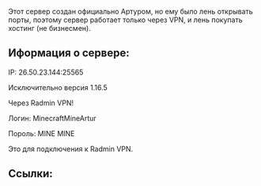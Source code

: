 Этот сервер создан официально Артуром, но ему было лень открывать порты, поэтому сервер работает только через VPN, и лень покупать хостинг (не бизнесмен).

## Иформация о сервере:

IP: 26.50.23.144:25565

Исключительно версия 1.16.5


Через Radmin VPN!

Логин: MinecraftMineArtur

Пороль: MINE MINE

Это для подключения к Radmin VPN.

## Ссылки:
